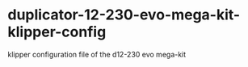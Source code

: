 # duplicator-12-230-evo-mega-kit-klipper-config
klipper configuration file of the d12-230 evo mega-kit

